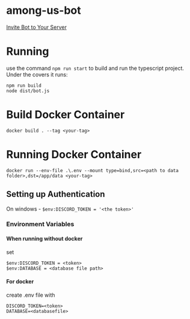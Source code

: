 # among-us-bot
[Invite Bot to Your Server](https://discord.com/api/oauth2/authorize?client_id=756652217825493053&permissions=67648&scope=bot)

# Running
use the command `npm run start` to build and run the typescript project.
Under the covers it runs:
```
npm run build
node dist/bot.js
```
# Build Docker Container
```
docker build . --tag <your-tag>
```

# Running Docker Container
```
docker run --env-file .\.env --mount type=bind,src=<path to data folder>,dst=/app/data <your-tag>
```

## Setting up Authentication
On windows - `$env:DISCORD_TOKEN = '<the token>'`

### Environment Variables

#### When running without docker

set

```
$env:DISCORD_TOKEN = <token>
$env:DATABASE = <database file path>
```

#### For docker

 create .env file with

```
DISCORD_TOKEN=<token>
DATABASE=<databasefile>
```
